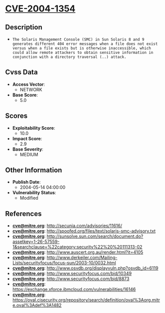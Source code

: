 
# [CVE-2004-1354](http://secunia.com/advisories/11616/)

## Description

- `The Solaris Management Console (SMC) in Sun Solaris 8 and 9 generates different 404 error messages when a file does not exist versus when a file exists but is otherwise inaccessible, which could allow remote attackers to obtain sensitive information in conjunction with a directory traversal (..) attack.`

## Cvss Data

- **Access Vector**:
  - NETWORK
- **Base Score**:
  - 5.0

## Scores

- **Exploitability Score**:
  - 10.0
- **Impact Score**:
  - 2.9
- **Base Severity**:
  - MEDIUM

## Other Information

- **Publish Date**:
  - 2004-05-14 04:00:00
- **Vulnerability Status**:
  - Modified

## References

- **cve@mitre.org**: http://secunia.com/advisories/11616/
- **cve@mitre.org**: http://spoofed.org/files/text/solaris-smc-advisory.txt
- **cve@mitre.org**: http://sunsolve.sun.com/search/document.do?assetkey=1-26-57559-1&searchclause=%22category:security%22%20%20111313-02
- **cve@mitre.org**: http://www.auscert.org.au/render.html?it=4105
- **cve@mitre.org**: http://www.derkeiler.com/Mailing-Lists/securityfocus/focus-sun/2003-10/0032.html
- **cve@mitre.org**: http://www.osvdb.org/displayvuln.php?osvdb_id=6119
- **cve@mitre.org**: http://www.securityfocus.com/bid/10349
- **cve@mitre.org**: http://www.securityfocus.com/bid/8873
- **cve@mitre.org**: https://exchange.xforce.ibmcloud.com/vulnerabilities/16146
- **cve@mitre.org**: https://oval.cisecurity.org/repository/search/definition/oval%3Aorg.mitre.oval%3Adef%3A1482
